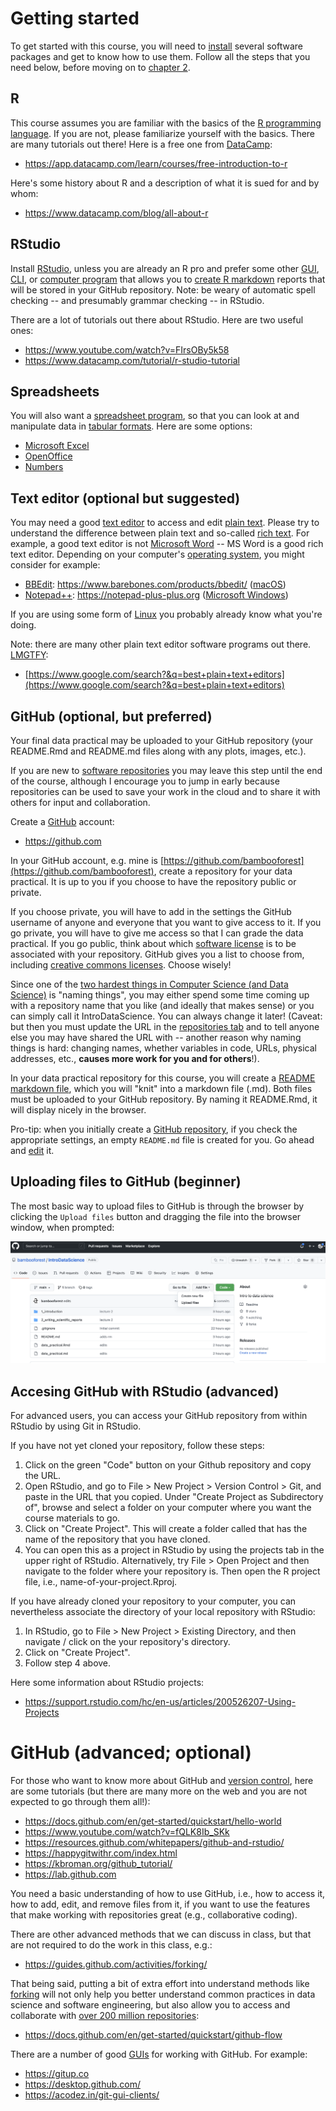 # Getting started

To get started with this course, you will need to [install](https://en.wikipedia.org/wiki/Installation_(computer_programs)) several software packages and get to know how to use them. Follow all the steps that you need below, before moving on to [chapter 2](https://github.com/bambooforest/IntroDataScience/2_writing_scientific_reports).


## R

This course assumes you are familiar with the basics of the [R programming language](https://en.wikipedia.org/wiki/R_(programming_language)). If you are not, please familiarize yourself with the basics. There are many tutorials out there! Here is a free one from [DataCamp](https://www.datacamp.com):

* https://app.datacamp.com/learn/courses/free-introduction-to-r

Here's some history about R and a description of what it is sued for and by whom:

* https://www.datacamp.com/blog/all-about-r


## RStudio

Install [RStudio](https://www.rstudio.com), unless you are already an R pro and prefer some other [GUI](https://en.wikipedia.org/wiki/Graphical_user_interface), [CLI](https://en.wikipedia.org/wiki/Command-line_interface), or [computer program](https://en.wikipedia.org/wiki/Computer_program) that allows you to [create R markdown](https://rmarkdown.rstudio.com/authoring_quick_tour.html) reports that will be stored in your GitHub repository. Note: be weary of automatic spell checking -- and presumably grammar checking -- in RStudio.

There are a lot of tutorials out there about RStudio. Here are two useful ones:

* https://www.youtube.com/watch?v=FIrsOBy5k58
* https://www.datacamp.com/tutorial/r-studio-tutorial


## Spreadsheets

You will also want a [spreadsheet program](https://en.wikipedia.org/wiki/Spreadsheet), so that you can look at and manipulate data in [tabular formats](https://en.wikipedia.org/wiki/Table_(information)). Here are some options:

* [Microsoft Excel](https://en.wikipedia.org/wiki/Microsoft_Excel)
* [OpenOffice](https://en.wikipedia.org/wiki/Apache_OpenOffice)
* [Numbers](https://en.wikipedia.org/wiki/Numbers_(spreadsheet))


## Text editor (optional but suggested)

You may need a good [text editor](https://en.wikipedia.org/wiki/Text_editor) to access and edit [plain text](https://en.wikipedia.org/wiki/Plain_text). Please try to understand the difference between plain text and so-called [rich text](https://en.wikipedia.org/wiki/Formatted_text). For example, a good text editor is not [Microsoft Word](https://en.wikipedia.org/wiki/Microsoft_Word) -- MS Word is a good rich text editor. Depending on your computer's [operating system](https://en.wikipedia.org/wiki/Operating_system), you might consider for example:

* [BBEdit](https://en.wikipedia.org/wiki/BBEdit): https://www.barebones.com/products/bbedit/ ([macOS](https://en.wikipedia.org/wiki/MacOS)) 
* [Notepad++](https://en.wikipedia.org/wiki/Notepad%2B%2B): https://notepad-plus-plus.org ([Microsoft Windows](https://en.wikipedia.org/wiki/Microsoft_Windows))

If you are using some form of [Linux](https://en.wikipedia.org/wiki/Linux) you probably already know what you're doing.

Note: there are many other plain text editor software programs out there. [LMGTFY](https://www.dictionary.com/e/slang/lmgtfy/):

* [https://www.google.com/search?&q=best+plain+text+editors](https://www.google.com/search?&q=best+plain+text+editors)


## GitHub (optional, but preferred)

Your final data practical may be uploaded to your GitHub repository (your README.Rmd and README.md files along with any plots, images, etc.). 

If you are new to [software repositories](https://en.wikipedia.org/wiki/Software_repository) you may leave this step until the end of the course, although I encourage you to jump in early because repositories can be used to save your work in the cloud and to share it with others for input and collaboration.

Create a [GitHub](https://en.wikipedia.org/wiki/GitHub) account:

* https://github.com

<!--
Add your email and your GitHub path / username to the [repositories tab](https://docs.google.com/spreadsheets/d/1di-H7lsmdkT1RJlsXERkIcBSE4Y6XKIwPdulyaZ13DM/edit#gid=788106030&range=A1). For example, see how I added mine in the spreadsheet, which can be rendered like this in [Rmarkdown tables](https://dereksonderegger.github.io/570L/15-rmarkdown-tricks.html):

| Preferred email address | GitHub username | Your data science class repository URL | UniNE email address
|:------|:-----|:---------|
| steven.moran@unine.ch | bambooforest | https://github.com/bambooforest/IntroDataScience/ | steven.moran@unine.ch

If you cannot access the schedule in Google docs, send me an email. I have made it by invitation only so that only course participants have access to it.
-->

In your GitHub account, e.g. mine is [https://github.com/bambooforest](https://github.com/bambooforest), create a repository for your data practical. It is up to you if you choose to have the repository public or private. 

If you choose private, you will have to add in the settings the GitHub username of anyone and everyone that you want to give access to it. If you go private, you will have to give me access so that I can grade the data practical. If you go public, think about which [software license](https://en.wikipedia.org/wiki/Software_license) is to be associated with your repository. GitHub gives you a list to choose from, including [creative commons licenses](https://creativecommons.org/licenses/). Choose wisely!

Since one of the [two hardest things in Computer Science (and Data Science)](https://martinfowler.com/bliki/TwoHardThings.html) is "naming things", you may either spend some time coming up with a repository name that you like (and ideally that makes sense) or you can simply call it IntroDataScience. You can always change it later! (Caveat: but then you must update the URL in the [repositories tab](https://docs.google.com/spreadsheets/d/1di-H7lsmdkT1RJlsXERkIcBSE4Y6XKIwPdulyaZ13DM/edit#gid=788106030&range=A1) and to tell anyone else you may have shared the URL with -- another reason why naming things is hard: changing names, whether variables in code, URLs, physical addresses, etc., **causes more work for you and for others**!).

In your data practical repository for this course, you will create a [README markdown file](README.Rmd), which you will "knit" into a markdown file (.md). Both files must be uploaded to your GitHub repository. By naming it README.Rmd, it will display nicely in the browser.

Pro-tip: when you initially create a [GitHub repository](https://docs.github.com/en/get-started/quickstart/create-a-repo), if you check the appropriate settings, an empty `README.md` file is created for you. Go ahead and [edit](https://docs.github.com/en/repositories/working-with-files/managing-files/editing-files) it.


## Uploading files to GitHub (beginner)

The most basic way to upload files to GitHub is through the browser by clicking the `Upload files` button and dragging the file into the browser window, when prompted:

![Upload to GitHub.](upload.png)


## Accesing GitHub with RStudio (advanced)

For advanced users, you can access your GitHub repository from within RStudio by using Git in RStudio.

If you have not yet cloned your repository, follow these steps:

1. Click on the green "Code" button on your Github repository and copy the URL.
2. Open RStudio, and go to File > New Project > Version Control > Git, and paste in the URL that you  copied. Under "Create Project as Subdirectory of", browse and select a folder on your computer where you want the course materials to go.
3. Click on "Create Project". This will create a folder called that has the name of the repository that you have cloned.
4. You can open this as a project in RStudio by using the projects tab in the upper right of RStudio. Alternatively, try File > Open Project and then navigate to the folder where your repository is. Then open the R project file, i.e., name-of-your-project.Rproj.


If you have already cloned your repository to your computer, you can nevertheless associate the directory of your local repository with RStudio:

1. In RStudio, go to File > New Project > Existing Directory, and then navigate / click on the your repository's directory.
2. Click on "Create Project".
3. Follow step 4 above.

Here some information about RStudio projects:

* https://support.rstudio.com/hc/en-us/articles/200526207-Using-Projects


# GitHub (advanced; optional)

For those who want to know more about GitHub and [version control](https://en.wikipedia.org/wiki/Distributed_version_control), here are some tutorials (but there are many more on the web and you are not expected to go through them all!):

* https://docs.github.com/en/get-started/quickstart/hello-world
* https://www.youtube.com/watch?v=fQLK8Ib_SKk
* https://resources.github.com/whitepapers/github-and-rstudio/
* https://happygitwithr.com/index.html
* https://kbroman.org/github_tutorial/
* https://lab.github.com

You need a basic understanding of how to use GitHub, i.e., how to access it, how to add, edit, and remove files from it, if you want to use the features that make working with repositories great (e.g., collaborative coding).

There are other advanced methods that we can discuss in class, but that are not required to do the work in this class, e.g.:

* https://guides.github.com/activities/forking/

That being said, putting a bit of extra effort into understand methods like [forking](https://en.wikipedia.org/wiki/Fork_(software_development)) will not only help you better understand common practices in data science and software engineering, but also allow you to access and collaborate with [over 200 million repositories](https://en.wikipedia.org/wiki/GitHub):

* https://docs.github.com/en/get-started/quickstart/github-flow

There are a number of good [GUIs](https://en.wikipedia.org/wiki/Graphical_user_interface) for working with GitHub. For example:

* https://gitup.co
* https://desktop.github.com/
* https://acodez.in/git-gui-clients/


